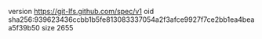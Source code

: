 version https://git-lfs.github.com/spec/v1
oid sha256:939623436ccbb1b5fe813083337054a2f3afce9927f7ce2bb1ea4beaa5f39b50
size 2655
